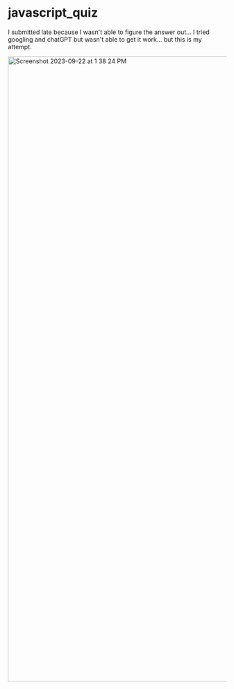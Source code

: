 # javascript_quiz

I submitted late because I wasn't able to figure the answer out... I tried googling and chatGPT but wasn't able to get it work... but this is my attempt.

<img width="1440" alt="Screenshot 2023-09-22 at 1 38 24 PM" src="https://github.com/peterkim1025/javascript_quiz/assets/57886218/1e76066e-7e57-4bfd-956b-bc8178a2735c">
